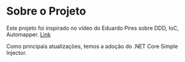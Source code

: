 # Sobre o Projeto
Este projeto foi inspirado no vídeo do Eduardo Pires sobre DDD, IoC, Automapper. [Link]([http://exemplo.com/](https://www.eduardopires.net.br/2014/10/tutorial-asp-net-mvc-5-ddd-ef-automapper-ioc-dicas-e-truques/))

Como principais atualizações, temos a adoção do .NET Core Simple Injector.
